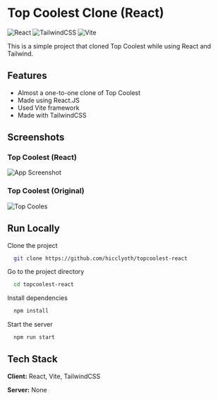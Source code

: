 # Top Coolest Clone (React)

![React](https://img.shields.io/badge/react-%2320232a.svg?style=for-the-badge&logo=react&logoColor=%2361DAFB)
![TailwindCSS](https://img.shields.io/badge/tailwindcss-%2338B2AC.svg?style=for-the-badge&logo=tailwind-css&logoColor=white)
![Vite](https://img.shields.io/badge/vite-%23646CFF.svg?style=for-the-badge&logo=vite&logoColor=white)

This is a simple project that cloned Top Coolest while using React and Tailwind.

## Features

- Almost a one-to-one clone of Top Coolest
- Made using React.JS
- Used Vite framework
- Made with TailwindCSS

## Screenshots

### Top Coolest (React)

![App Screenshot](https://i.ibb.co/L9LV97p/image.png)

### Top Coolest (Original)

![Top Cooles](https://i.ibb.co/C0qqzDf/image.png)

## Run Locally

Clone the project

```bash
  git clone https://github.com/hicclyoth/topcoolest-react
```

Go to the project directory

```bash
  cd topcoolest-react
```

Install dependencies

```bash
  npm install
```

Start the server

```bash
  npm run start
```

## Tech Stack

**Client:** React, Vite, TailwindCSS

**Server:** None
